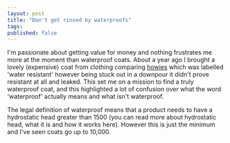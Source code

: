```yaml
---
layout: post
title: "Don't get rinsed by waterproofs"
tags:
published: false
---
```


I'm passionate about getting value for money and nothing frustrates me more at the moment than waterproof coats. About a year ago I brought a lovely (expensive) coat from clothing comparing [howies](http://howies.co.uk) which was labelled 'water resistant' however being stuck out in a downpour it didn't prove resistant at all and leaked. This set me on a mission to find a truly waterproof coat, and this highlighted a lot of confusion over what the word 'waterproof' actually means and what isn't waterproof.

The legal definition of waterproof means that a product needs to have a hydrostatic head greater than 1500 (you can read more about hydrostatic head, what it is and how it works here). However this is just the minimum and I've seen coats go up to 10,000.
